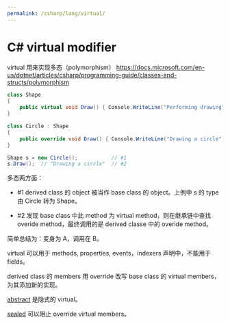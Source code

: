 ```yaml
---
permalink: /csharp/lang/virtual/
---
```


# C# virtual modifier

virtual 用来实现多态（polymorphism）
<https://docs.microsoft.com/en-us/dotnet/articles/csharp/programming-guide/classes-and-structs/polymorphism>

```cs
class Shape
{
    public virtual void Draw() { Console.WriteLine("Performing drawing"); }
}

class Circle : Shape
{
    public override void Draw() { Console.WriteLine("Drawing a circle"); }
}

Shape s = new Circle();           // #1
s.Draw();  // "Drawing a circle"  // #2
```

多态两方面：

- #1 derived class 的 object 被当作 base class 的 object。上例中 s 的 type 由 Circle 转为 Shape。

- #2 发现 base class 中此 method 为 virtual method，则在继承链中查找 overide method，最终调用的是 derived classe 中的 overide method。

简单总结为：变身为 A，调用在 B。

virtual 可以用于 methods, properties, events，indexers 声明中，不能用于 fields。

derived class 的 members 用 override 改写 base class 的 virtual members，为其添加新的实现。

[abstract](./abstract.md) 是隐式的 virtual。

[sealed](./sealed) 可以阻止 override virtual members。
